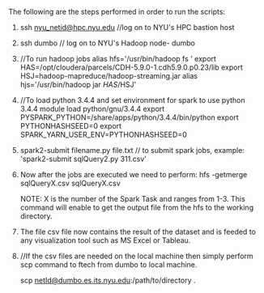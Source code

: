 The following are the steps performed in order to run the scripts:
1. ssh nyu_netid@hpc.nyu.edu     //log on to NYU's HPC bastion host
2. ssh dumbo                     // log on to NYU's Hadoop node- dumbo
3. //To run hadoop jobs alias hfs='/usr/bin/hadoop fs '
export HAS=/opt/cloudera/parcels/CDH-5.9.0-1.cdh5.9.0.p0.23/lib
export HSJ=hadoop-mapreduce/hadoop-streaming.jar
alias hjs='/usr/bin/hadoop jar $HAS/$HSJ'

4. //To load python 3.4.4 and set environment for spark to use python 3.4.4 
module load python/gnu/3.4.4
export PYSPARK_PYTHON=/share/apps/python/3.4.4/bin/python export PYTHONHASHSEED=0 export SPARK_YARN_USER_ENV=PYTHONHASHSEED=0

5. spark2-submit filename.py file.txt // to submit spark jobs, example: 'spark2-submit sqlQuery2.py 311.csv'

6. Now after the jobs are executed we need to perform: 
    hfs -getmerge sqlQueryX.csv sqlQueryX.csv 
  
    NOTE: X is the number of the Spark Task and ranges from 1-3.
    This command will enable to get the output file from the hfs to the working directory.

7. The file csv file now contains the result of the dataset and is feeded to any visualization tool such as MS Excel or Tableau.

8. //If the csv files are needed on the local machine then simply perform scp command to ftech from dumbo to local machine.

   scp netId@dumbo.es.its.nyu.edu:/path/to/directory .

